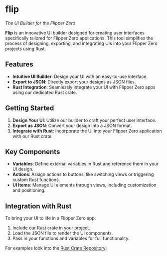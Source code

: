 # flip

_The UI Builder for the Flipper Zero_

**Flip** is an innovative UI builder designed for creating user interfaces specifically tailored for Flipper Zero applications. This tool simplifies the process of designing, exporting, and integrating UIs into your Flipper Zero projects using Rust.

## Features

- **Intuitive UI Builder**: Design your UI with an easy-to-use interface.
- **Export to JSON**: Directly export your designs as JSON files.
- **Rust Integration**: Seamlessly integrate your UI with Flipper Zero apps using our dedicated Rust crate.

## Getting Started

1. **Design Your UI**: Utilize our builder to craft your perfect user interface.
2. **Export as JSON**: Convert your design into a JSON format.
3. **Integrate with Rust**: Incorporate the UI into your Flipper Zero application with our Rust crate.

## Key Components

- **Variables**: Define external variables in Rust and reference them in your UI design.
- **Actions**: Assign actions to buttons, like switching views or triggering custom Rust functions.
- **UI Items**: Manage UI elements through views, including customization and positioning.

## Integration with Rust

To bring your UI to life in a Flipper Zero app:

1. Include our Rust crate in your project.
2. Load the JSON file to render the UI components.
3. Pass in your functions and variables for full functionality.

For examples look into the [Rust Crate Repository]()!

